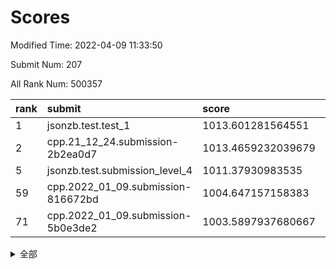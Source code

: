 # Scores

Modified Time: 2022-04-09 11:33:50

Submit Num: 207

All Rank Num: 500357

| rank |               submit               |       score        |       sigma        | pk_num |
| :--- | :--------------------------------- | :----------------- | :----------------- | :----- |
| 1    | jsonzb.test.test_1                 | 1013.601281564551  | 0.8317665106610278 | 9668   |
| 2    | cpp.21_12_24.submission-2b2ea0d7   | 1013.4659232039679 | 0.7979210935361517 | 9669   |
| 5    | jsonzb.test.submission_level_4     | 1011.37930983535   | 0.8073511011904075 | 9674   |
| 59   | cpp.2022_01_09.submission-816672bd | 1004.647157158383  | 0.7196173042451699 | 9667   |
| 71   | cpp.2022_01_09.submission-5b0e3de2 | 1003.5897937680667 | 0.7128329071704936 | 9666   |


<details>
<summary>全部</summary>

| rank |                 submit                 |       score        |       sigma        | pk_num |
| :--- | :------------------------------------- | :----------------- | :----------------- | :----- |
| 1    | jsonzb.test.test_1                     | 1013.601281564551  | 0.8317665106610278 | 9668   |
| 2    | cpp.21_12_24.submission-2b2ea0d7       | 1013.4659232039679 | 0.7979210935361517 | 9669   |
| 3    | gobigger.level_3.submission_level_3_26 | 1012.0464611260553 | 0.7817087398675656 | 9671   |
| 4    | gobigger.level_3.submission_level_3_27 | 1011.4390305125461 | 0.7820174002115556 | 9667   |
| 5    | jsonzb.test.submission_level_4         | 1011.37930983535   | 0.8073511011904075 | 9674   |
| 6    | gobigger.level_3.submission_level_3_13 | 1011.2986766199294 | 0.7546754584117952 | 9675   |
| 7    | gobigger.level_3.submission_level_3_7  | 1011.127666748087  | 0.7709773525016071 | 9667   |
| 8    | gobigger.level_3.submission_level_3_28 | 1010.9893155766956 | 0.7543456885939067 | 9670   |
| 9    | gobigger.level_3.submission_level_3_12 | 1010.9312789135853 | 0.7687969080633329 | 9672   |
| 10   | gobigger.level_3.submission_level_3_44 | 1010.8087685912684 | 0.7774755072057719 | 9671   |
| 11   | gobigger.level_3.submission_level_3_25 | 1010.7013757160024 | 0.7713439756994324 | 9673   |
| 12   | gobigger.level_3.submission_level_3_30 | 1010.6790018002249 | 0.7796138154145076 | 9665   |
| 13   | gobigger.level_3.submission_level_3_40 | 1010.6002271610856 | 0.7761572923127668 | 9673   |
| 14   | gobigger.level_3.submission_level_3_10 | 1010.5847659633671 | 0.7736376639263042 | 9672   |
| 15   | gobigger.level_3.submission_level_3_17 | 1010.392231505608  | 0.7725672676106661 | 9670   |
| 16   | gobigger.level_3.submission_level_3_4  | 1010.366799870847  | 0.7490063244058812 | 9666   |
| 17   | gobigger.level_3.submission_level_3_46 | 1010.3595536056854 | 0.7404770214256446 | 9668   |
| 18   | gobigger.level_3.submission_level_3_48 | 1010.3404943628701 | 0.7646310732818614 | 9671   |
| 19   | gobigger.level_3.submission_level_3_8  | 1010.3323870269794 | 0.7552129411221707 | 9672   |
| 20   | gobigger.level_3.submission_level_3_29 | 1010.3143290756026 | 0.755509649046657  | 9668   |
| 21   | gobigger.level_3.submission_level_3_22 | 1010.2438432067958 | 0.7773461075750739 | 9671   |
| 22   | gobigger.level_3.submission_level_3_45 | 1010.234789614825  | 0.7722422883760405 | 9668   |
| 23   | gobigger.level_3.submission_level_3_23 | 1010.2194642377673 | 0.7379532632315945 | 9670   |
| 24   | gobigger.level_3.submission_level_3_41 | 1010.1985586926967 | 0.7606087093929563 | 9669   |
| 25   | gobigger.level_3.submission_level_3_34 | 1010.1306847958056 | 0.7844523166003433 | 9667   |
| 26   | gobigger.level_3.submission_level_3_47 | 1010.1171864784803 | 0.7603175184723324 | 9662   |
| 27   | gobigger.level_3.submission_level_3_18 | 1010.1043105674107 | 0.7588695161892011 | 9670   |
| 28   | gobigger.level_3.submission_level_3_20 | 1009.9799541422282 | 0.742242303423477  | 9669   |
| 29   | gobigger.level_3.submission_level_3_19 | 1009.9687444663529 | 0.7410092152127911 | 9667   |
| 30   | gobigger.level_3.submission_level_3_37 | 1009.9164513755093 | 0.78233365279949   | 9669   |
| 31   | gobigger.level_3.submission_level_3_31 | 1009.8560594592946 | 0.7743796081288881 | 9668   |
| 32   | gobigger.level_3.submission_level_3_33 | 1009.8379817855604 | 0.7637419607296427 | 9667   |
| 33   | gobigger.level_3.submission_level_3_36 | 1009.8066837324631 | 0.7609620025853128 | 9665   |
| 34   | gobigger.level_3.submission_level_3_0  | 1009.8030831722645 | 0.734848178335712  | 9671   |
| 35   | gobigger.level_3.submission_level_3_1  | 1009.7755712683512 | 0.7797549640400946 | 9670   |
| 36   | gobigger.level_3.submission_level_3_2  | 1009.7139545859538 | 0.7766614837026163 | 9660   |
| 37   | gobigger.level_3.submission_level_3_38 | 1009.6179199718667 | 0.752027038615266  | 9663   |
| 38   | gobigger.level_3.submission_level_3_21 | 1009.4673451949718 | 0.7489440982081262 | 9674   |
| 39   | gobigger.level_3.submission_level_3_49 | 1009.4094419429081 | 0.782250138724607  | 9664   |
| 40   | gobigger.level_3.submission_level_3_32 | 1009.4042618865633 | 0.7510436648001932 | 9667   |
| 41   | gobigger.level_3.submission_level_3_42 | 1009.3449007986849 | 0.7292262725516651 | 9667   |
| 42   | gobigger.level_3.submission_level_3_5  | 1009.2586573894498 | 0.772177424029893  | 9671   |
| 43   | gobigger.level_3.submission_level_3_35 | 1009.240622704113  | 0.740637237225973  | 9668   |
| 44   | gobigger.level_3.submission_level_3_15 | 1009.2129002648018 | 0.7539394148604487 | 9664   |
| 45   | gobigger.level_3.submission_level_3_11 | 1009.2008243843574 | 0.7514225238674609 | 9670   |
| 46   | gobigger.level_3.submission_level_3_16 | 1009.1285350876549 | 0.7449273012421804 | 9668   |
| 47   | gobigger.level_3.submission_level_3_24 | 1009.0935507904114 | 0.7487657833765003 | 9666   |
| 48   | gobigger.level_3.submission_level_3_6  | 1009.0793982392497 | 0.7241636658137937 | 9673   |
| 49   | gobigger.level_3.submission_level_3_3  | 1008.9464325575434 | 0.7650094164519806 | 9670   |
| 50   | gobigger.level_3.submission_level_3_43 | 1008.8369397653249 | 0.756048072836178  | 9665   |
| 51   | gobigger.level_3.submission_level_3_39 | 1008.5854022489807 | 0.7519972539273466 | 9671   |
| 52   | gobigger.level_3.submission_level_3_14 | 1008.4991671009146 | 0.758656996771239  | 9673   |
| 53   | gobigger.level_3.submission_level_3_9  | 1008.2255966321061 | 0.7373636790094651 | 9669   |
| 54   | gobigger.level_1.submission_level_1_33 | 1005.0105043544996 | 0.7161446186196117 | 9673   |
| 55   | gobigger.level_1.submission_level_1_40 | 1004.8474186188698 | 0.7265204933199313 | 9670   |
| 56   | gobigger.level_1.submission_level_1_21 | 1004.8320287465111 | 0.7122346879350688 | 9668   |
| 57   | gobigger.level_1.submission_level_1_20 | 1004.7926677997242 | 0.703673984845747  | 9670   |
| 58   | gobigger.level_1.submission_level_1_0  | 1004.6992934996622 | 0.7196102861909326 | 9670   |
| 59   | cpp.2022_01_09.submission-816672bd     | 1004.647157158383  | 0.7196173042451699 | 9667   |
| 60   | gobigger.level_1.submission_level_1_25 | 1004.5666199620329 | 0.717772104658149  | 9667   |
| 61   | gobigger.level_1.submission_level_1_35 | 1004.2721020450231 | 0.716266363801981  | 9670   |
| 62   | gobigger.level_1.submission_level_1_36 | 1004.2511692419591 | 0.7123355242008431 | 9669   |
| 63   | gobigger.level_1.submission_level_1_47 | 1004.2468523175354 | 0.713963674258479  | 9670   |
| 64   | gobigger.level_1.submission_level_1_49 | 1004.1835922912752 | 0.7138332301887287 | 9670   |
| 65   | gobigger.level_1.submission_level_1_4  | 1004.0462733818695 | 0.7101750533777802 | 9668   |
| 66   | gobigger.level_1.submission_level_1_28 | 1004.0284397495315 | 0.7155894479413695 | 9668   |
| 67   | gobigger.level_1.submission_level_1_23 | 1003.9962440565389 | 0.7145436833490605 | 9671   |
| 68   | gobigger.level_1.submission_level_1_10 | 1003.7281487019615 | 0.7310713496581953 | 9665   |
| 69   | gobigger.level_1.submission_level_1_46 | 1003.713924655787  | 0.7173291769264916 | 9671   |
| 70   | gobigger.level_1.submission_level_1_2  | 1003.6429532929291 | 0.7267843767161869 | 9665   |
| 71   | cpp.2022_01_09.submission-5b0e3de2     | 1003.5897937680667 | 0.7128329071704936 | 9666   |
| 72   | gobigger.level_1.submission_level_1_3  | 1003.5792353982594 | 0.7090653286633615 | 9667   |
| 73   | gobigger.level_1.submission_level_1_37 | 1003.5345442841071 | 0.7182617762563323 | 9668   |
| 74   | gobigger.level_1.submission_level_1_27 | 1003.5028638092145 | 0.7232364832285658 | 9669   |
| 75   | gobigger.level_1.submission_level_1_34 | 1003.5016064191904 | 0.7215813542150349 | 9671   |
| 76   | gobigger.level_1.submission_level_1_9  | 1003.5013346451616 | 0.7104371597249594 | 9669   |
| 77   | gobigger.level_1.submission_level_1_18 | 1003.4816806496942 | 0.7107791269066314 | 9670   |
| 78   | gobigger.level_1.submission_level_1_8  | 1003.448413656827  | 0.7144815277210913 | 9665   |
| 79   | gobigger.level_1.submission_level_1_17 | 1003.4463071247694 | 0.7233652442933555 | 9666   |
| 80   | gobigger.level_1.submission_level_1_11 | 1003.4314073178311 | 0.711464982847739  | 9668   |
| 81   | gobigger.level_1.submission_level_1_38 | 1003.388411613836  | 0.7115072293740281 | 9670   |
| 82   | gobigger.level_1.submission_level_1_26 | 1003.3404204868226 | 0.7015589555422374 | 9668   |
| 83   | gobigger.level_1.submission_level_1_6  | 1003.2040727021378 | 0.7173419767435849 | 9665   |
| 84   | gobigger.level_1.submission_level_1_45 | 1003.1901661869218 | 0.7152857673631561 | 9670   |
| 85   | gobigger.level_1.submission_level_1_5  | 1003.039691627062  | 0.7148562840730108 | 9673   |
| 86   | gobigger.level_1.submission_level_1_30 | 1003.0353804596275 | 0.7105758568495103 | 9665   |
| 87   | gobigger.level_1.submission_level_1_13 | 1002.9620241715892 | 0.725380342443019  | 9666   |
| 88   | gobigger.level_1.submission_level_1_22 | 1002.8846339059385 | 0.7109577328330873 | 9669   |
| 89   | gobigger.level_1.submission_level_1_42 | 1002.796267635491  | 0.7101997311196223 | 9666   |
| 90   | gobigger.level_1.submission_level_1_32 | 1002.7857256857521 | 0.7207550192650893 | 9668   |
| 91   | gobigger.level_1.submission_level_1_7  | 1002.7757011665096 | 0.7078401521993082 | 9669   |
| 92   | gobigger.level_1.submission_level_1_41 | 1002.770715290112  | 0.7126324549272683 | 9668   |
| 93   | gobigger.level_1.submission_level_1_31 | 1002.7504026731108 | 0.7236031249211438 | 9666   |
| 94   | gobigger.level_1.submission_level_1_48 | 1002.738738926456  | 0.7095477026366066 | 9672   |
| 95   | gobigger.level_1.submission_level_1_15 | 1002.7020824708775 | 0.7194815961487909 | 9672   |
| 96   | gobigger.level_1.submission_level_1_12 | 1002.6522621282845 | 0.7092189041924016 | 9668   |
| 97   | gobigger.level_1.submission_level_1_14 | 1002.6028947580368 | 0.7148647420239881 | 9670   |
| 98   | gobigger.level_1.submission_level_1_43 | 1002.5599360638738 | 0.7087936472830065 | 9668   |
| 99   | gobigger.level_1.submission_level_1_19 | 1002.5085075707881 | 0.7145756785509021 | 9674   |
| 100  | gobigger.level_1.submission_level_1_16 | 1002.2905458110268 | 0.7152609657765151 | 9666   |
| 101  | gobigger.level_1.submission_level_1_24 | 1002.2186369321494 | 0.7052953983779798 | 9664   |
| 102  | gobigger.level_1.submission_level_1_1  | 1002.0826194116315 | 0.7185859304145309 | 9674   |
| 103  | gobigger.level_1.submission_level_1_29 | 1001.8353118673195 | 0.7216342597052218 | 9673   |
| 104  | gobigger.level_1.submission_level_1_39 | 1001.7447498482245 | 0.710040345454035  | 9664   |
| 105  | gobigger.level_1.submission_level_1_44 | 1000.8410584722807 | 0.7015819855970443 | 9667   |
| 106  | gobigger.random.submission_random_25   | 997.7770973493707  | 0.6991684508705255 | 9671   |
| 107  | gobigger.random.submission_random_36   | 997.4582203637357  | 0.7101142617212475 | 9668   |
| 108  | gobigger.random.submission_random_9    | 997.403716350798   | 0.7062617239467379 | 9663   |
| 109  | gobigger.random.submission_random_13   | 997.2484543852152  | 0.6968573014757045 | 9668   |
| 110  | gobigger.random.submission_random_48   | 997.2243386696998  | 0.7216994808187422 | 9668   |
| 111  | gobigger.random.submission_random_30   | 997.1981031454129  | 0.7131743817396827 | 9665   |
| 112  | gobigger.random.submission_random_17   | 997.1839541950519  | 0.7116805679933339 | 9667   |
| 113  | gobigger.random.submission_random_20   | 996.9747822214333  | 0.7083450617262164 | 9670   |
| 114  | gobigger.random.submission_random_39   | 996.9156395856536  | 0.7095716154218588 | 9668   |
| 115  | gobigger.random.submission_random_43   | 996.8223029274266  | 0.7113192724594106 | 9668   |
| 116  | gobigger.random.submission_random_32   | 996.7771183459314  | 0.7066812134989808 | 9671   |
| 117  | gobigger.random.submission_random_49   | 996.7427904274487  | 0.705060722089239  | 9668   |
| 118  | gobigger.random.submission_random_4    | 996.7009735209737  | 0.7115571557498382 | 9668   |
| 119  | gobigger.random.submission_random_1    | 996.635242697456   | 0.714920005857564  | 9671   |
| 120  | gobigger.random.submission_random_29   | 996.6141035086589  | 0.7185583499982379 | 9667   |
| 121  | gobigger.random.submission_random_35   | 996.5511881043935  | 0.7168742419423404 | 9667   |
| 122  | gobigger.random.submission_random_31   | 996.4204698784091  | 0.7100234095258281 | 9676   |
| 123  | gobigger.random.submission_random_46   | 996.4193286681939  | 0.6993464275524117 | 9675   |
| 124  | gobigger.random.submission_random_41   | 996.4104428174478  | 0.7037937993949799 | 9667   |
| 125  | gobigger.random.submission_random_19   | 996.379391519359   | 0.7010036592094709 | 9664   |
| 126  | gobigger.random.submission_random_47   | 996.3438373596994  | 0.7146195420309019 | 9669   |
| 127  | gobigger.random.submission_random_24   | 996.3243449087727  | 0.7167341245746812 | 9670   |
| 128  | gobigger.random.submission_random_34   | 996.3064046158709  | 0.7039127008542263 | 9672   |
| 129  | gobigger.random.submission_random_8    | 996.2665697046912  | 0.7195081339655682 | 9665   |
| 130  | gobigger.random.submission_random_18   | 996.1621676514303  | 0.7218935170280429 | 9668   |
| 131  | gobigger.random.submission_random_10   | 995.9853778201052  | 0.7108109409023357 | 9665   |
| 132  | gobigger.random.submission_random_2    | 995.8820540065923  | 0.7118377283472289 | 9670   |
| 133  | gobigger.random.submission_random_33   | 995.8528858500596  | 0.7123850716823351 | 9666   |
| 134  | gobigger.random.submission_random_23   | 995.8262516067759  | 0.699151387741337  | 9668   |
| 135  | gobigger.random.submission_random_27   | 995.8071903021078  | 0.6993997721435135 | 9667   |
| 136  | gobigger.random.submission_random_14   | 995.7268241650434  | 0.7032163736655014 | 9669   |
| 137  | gobigger.random.submission_random_22   | 995.6292019393208  | 0.7068913606471877 | 9668   |
| 138  | gobigger.random.submission_random_11   | 995.5887211313717  | 0.7027324333072459 | 9666   |
| 139  | gobigger.random.submission_random_42   | 995.5298751397809  | 0.7247164874742685 | 9672   |
| 140  | gobigger.random.submission_random_21   | 995.4909325117623  | 0.7302910330558975 | 9669   |
| 141  | gobigger.random.submission_random_16   | 995.4391230617753  | 0.708015071453388  | 9666   |
| 142  | gobigger.random.submission_random_26   | 995.4140228940328  | 0.7047737290378129 | 9668   |
| 143  | gobigger.random.submission_random_5    | 995.3804884676055  | 0.715285462032655  | 9670   |
| 144  | gobigger.random.submission_random_0    | 995.3746446937993  | 0.7062551290180888 | 9667   |
| 145  | gobigger.random.submission_random_28   | 995.3176647316843  | 0.7134778571149207 | 9664   |
| 146  | gobigger.random.submission_random_7    | 995.3101086616813  | 0.7217958797686785 | 9674   |
| 147  | gobigger.random.submission_random_6    | 995.2704635945263  | 0.7143443527316891 | 9667   |
| 148  | gobigger.random.submission_random_38   | 995.2346705098497  | 0.7135676776760862 | 9664   |
| 149  | gobigger.random.submission_random_44   | 995.1617479588373  | 0.7052214142413863 | 9670   |
| 150  | gobigger.random.submission_random_37   | 995.127095322781   | 0.7151374611067274 | 9665   |
| 151  | gobigger.random.submission_random_3    | 995.0762311208316  | 0.7090784187699932 | 9674   |
| 152  | gobigger.level_2.submission_level_2_16 | 995.0739680211453  | 0.7207588618354284 | 9667   |
| 153  | gobigger.random.submission_random_15   | 995.0707661369318  | 0.7154988757293589 | 9666   |
| 154  | gobigger.random.submission_random_40   | 994.9014714282093  | 0.7228188360958948 | 9669   |
| 155  | gobigger.random.submission_random_45   | 994.8113210922801  | 0.7162700081929588 | 9670   |
| 156  | gobigger.level_2.submission_level_2_25 | 994.3245979764524  | 0.7160158777605139 | 9667   |
| 157  | gobigger.random.submission_random_12   | 993.9608568314384  | 0.7230311740714526 | 9667   |
| 158  | gobigger.level_2.submission_level_2_24 | 993.7391481558582  | 0.7346422061871671 | 9663   |
| 159  | gobigger.level_2.submission_level_2_1  | 993.7220445479306  | 0.7336422178979988 | 9666   |
| 160  | gobigger.level_2.submission_level_2_18 | 993.633554125306   | 0.723976601552755  | 9668   |
| 161  | gobigger.level_2.submission_level_2_5  | 993.2686663257763  | 0.7339051237353131 | 9668   |
| 162  | gobigger.level_2.submission_level_2_29 | 993.1515566417656  | 0.748075740613719  | 9672   |
| 163  | gobigger.level_2.submission_level_2_35 | 993.1217385344245  | 0.7396357616433691 | 9674   |
| 164  | gobigger.level_2.submission_level_2_19 | 992.9660310740112  | 0.7387378580565236 | 9670   |
| 165  | gobigger.level_2.submission_level_2_45 | 992.9656694379943  | 0.7458672130954006 | 9672   |
| 166  | gobigger.level_2.submission_level_2_6  | 992.9466780139957  | 0.752214028366932  | 9666   |
| 167  | gobigger.level_2.submission_level_2_0  | 992.9106604146817  | 0.7439804631742837 | 9670   |
| 168  | gobigger.level_2.submission_level_2_4  | 992.8020197828984  | 0.7365864017199778 | 9669   |
| 169  | gobigger.level_2.submission_level_2_39 | 992.7729818326771  | 0.7428342688077908 | 9668   |
| 170  | gobigger.level_2.submission_level_2_10 | 992.7228323922842  | 0.7480382288674522 | 9671   |
| 171  | gobigger.level_2.submission_level_2_44 | 992.6743962444679  | 0.7368601638527013 | 9666   |
| 172  | gobigger.level_2.submission_level_2_20 | 992.6592710858799  | 0.7371017215078346 | 9673   |
| 173  | gobigger.level_2.submission_level_2_32 | 992.559179928409   | 0.7363233328341203 | 9671   |
| 174  | gobigger.level_2.submission_level_2_42 | 992.5492986460375  | 0.7408529979692007 | 9670   |
| 175  | gobigger.level_2.submission_level_2_47 | 992.3887617001616  | 0.7335275686912701 | 9662   |
| 176  | gobigger.level_2.submission_level_2_30 | 992.3600717602249  | 0.745608651917016  | 9671   |
| 177  | gobigger.level_2.submission_level_2_15 | 992.3034651101425  | 0.7497025929887643 | 9676   |
| 178  | gobigger.level_2.submission_level_2_27 | 992.3028343056363  | 0.7313831131966075 | 9669   |
| 179  | gobigger.level_2.submission_level_2_9  | 992.2397597718599  | 0.7509001823770923 | 9665   |
| 180  | gobigger.level_2.submission_level_2_3  | 992.226364018921   | 0.7548938255900978 | 9669   |
| 181  | gobigger.level_2.submission_level_2_38 | 992.2209252677231  | 0.7396008502610847 | 9671   |
| 182  | gobigger.level_2.submission_level_2_31 | 992.1925172661603  | 0.7493261890799797 | 9670   |
| 183  | gobigger.level_2.submission_level_2_23 | 992.1141362268116  | 0.7622654889661151 | 9669   |
| 184  | gobigger.level_2.submission_level_2_34 | 992.08252154066    | 0.731601690383388  | 9667   |
| 185  | gobigger.level_2.submission_level_2_41 | 991.9112136610518  | 0.753047066987975  | 9670   |
| 186  | gobigger.level_2.submission_level_2_33 | 991.8920716532028  | 0.7643035875060825 | 9668   |
| 187  | gobigger.level_2.submission_level_2_13 | 991.829393866773   | 0.7433794177856603 | 9672   |
| 188  | gobigger.level_2.submission_level_2_48 | 991.7746154296906  | 0.7471128166635448 | 9669   |
| 189  | gobigger.level_2.submission_level_2_36 | 991.756962646906   | 0.7615567235120942 | 9670   |
| 190  | gobigger.level_2.submission_level_2_7  | 991.7298476240911  | 0.7643837131407777 | 9670   |
| 191  | gobigger.level_2.submission_level_2_40 | 991.7108693032654  | 0.7635938848220196 | 9669   |
| 192  | gobigger.level_2.submission_level_2_22 | 991.6639020468268  | 0.7577993320900485 | 9671   |
| 193  | gobigger.level_2.submission_level_2_11 | 991.6335395093344  | 0.7375788973150504 | 9670   |
| 194  | gobigger.level_2.submission_level_2_12 | 991.6015844423868  | 0.7441618251777559 | 9667   |
| 195  | gobigger.level_2.submission_level_2_21 | 991.4577040152692  | 0.762036352750596  | 9671   |
| 196  | gobigger.level_2.submission_level_2_26 | 991.4382133804531  | 0.7422656537314428 | 9667   |
| 197  | gobigger.level_2.submission_level_2_17 | 991.2920547962649  | 0.7603676678838623 | 9664   |
| 198  | gobigger.level_2.submission_level_2_28 | 990.9247689345412  | 0.7673606603768595 | 9671   |
| 199  | gobigger.level_2.submission_level_2_46 | 990.905671808668   | 0.7487340826032266 | 9672   |
| 200  | gobigger.level_2.submission_level_2_14 | 990.8760262832224  | 0.770097868681755  | 9669   |
| 201  | gobigger.level_2.submission_level_2_37 | 990.7439098048284  | 0.7484971274770703 | 9669   |
| 202  | gobigger.level_2.submission_level_2_8  | 990.4294474244057  | 0.7497987911782186 | 9669   |
| 203  | gobigger.level_2.submission_level_2_43 | 990.3104580506692  | 0.7551449768133297 | 9679   |
| 204  | gobigger.level_2.submission_level_2_2  | 989.9364101236375  | 0.7720510059741009 | 9666   |
| 205  | gobigger.level_2.submission_level_2_49 | 989.7990199750634  | 0.755337682866795  | 9669   |
| 206  | gobigger.none.submission_none_0        | 975.7861433217132  | 1.4558311093310519 | 9671   |
| 207  | gobigger.none.submission_none_1        | 975.6552833212139  | 1.4826941286306259 | 9669   |

</details>